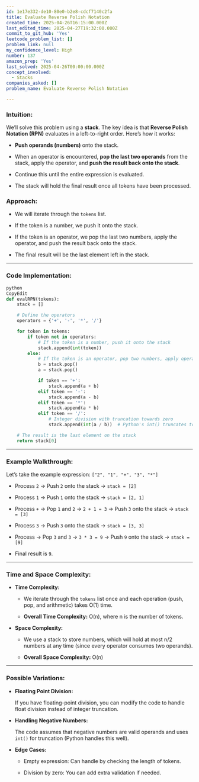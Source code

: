 ```yaml
---
id: 1e17e332-de10-80e0-b2e8-cdcf7140c2fa
title: Evaluate Reverse Polish Notation
created_time: 2025-04-26T16:15:00.000Z
last_edited_time: 2025-04-27T19:32:00.000Z
commit_to_git_hub: 'Yes'
leetcode_problem_list: []
problem_link: null
my_confidence_level: High
number: 137
amazon_prep: 'Yes'
last_solved: 2025-04-26T00:00:00.000Z
concept_involved:
  - Stacks
companies_asked: []
problem_name: Evaluate Reverse Polish Notation

---
```


### **Intuition:**

We’ll solve this problem using a **stack**. The key idea is that **Reverse Polish Notation (RPN)** evaluates in a left-to-right order. Here’s how it works:

*   **Push operands (numbers)** onto the stack.

*   When an operator is encountered, **pop the last two operands** from the stack, apply the operator, and **push the result back onto the stack**.

*   Continue this until the entire expression is evaluated.

*   The stack will hold the final result once all tokens have been processed.

### **Approach:**

*   We will iterate through the `tokens` list.

*   If the token is a number, we push it onto the stack.

*   If the token is an operator, we pop the last two numbers, apply the operator, and push the result back onto the stack.

*   The final result will be the last element left in the stack.

***

### **Code Implementation:**

```python
python
CopyEdit
def evalRPN(tokens):
    stack = []

    # Define the operators
    operators = {'+', '-', '*', '/'}

    for token in tokens:
        if token not in operators:
            # If the token is a number, push it onto the stack
            stack.append(int(token))
        else:
            # If the token is an operator, pop two numbers, apply operator and push result
            b = stack.pop()
            a = stack.pop()

            if token == '+':
                stack.append(a + b)
            elif token == '-':
                stack.append(a - b)
            elif token == '*':
                stack.append(a * b)
            elif token == '/':
                # Integer division with truncation towards zero
                stack.append(int(a / b))  # Python's int() truncates towards zero

    # The result is the last element on the stack
    return stack[0]


```

***

### **Example Walkthrough:**

Let’s take the example expression: `["2", "1", "+", "3", "*"]`

*   Process `2` → Push `2` onto the stack → `stack = [2]`

*   Process `1` → Push `1` onto the stack → `stack = [2, 1]`

*   Process `+` → Pop `1` and `2` → `2 + 1 = 3` → Push `3` onto the stack → `stack = [3]`

*   Process `3` → Push `3` onto the stack → `stack = [3, 3]`

*   Process  → Pop `3` and `3` → `3 * 3 = 9` → Push `9` onto the stack → `stack = [9]`

*   Final result is `9`.

***

### **Time and Space Complexity:**

*   **Time Complexity:**

    *   We iterate through the `tokens` list once and each operation (push, pop, and arithmetic) takes O(1) time.

    *   **Overall Time Complexity:** O(n), where n is the number of tokens.

*   **Space Complexity:**

    *   We use a stack to store numbers, which will hold at most n/2 numbers at any time (since every operator consumes two operands).

    *   **Overall Space Complexity:** O(n)

***

### **Possible Variations:**

*   **Floating Point Division:**

    If you have floating-point division, you can modify the code to handle float division instead of integer truncation.

*   **Handling Negative Numbers:**

    The code assumes that negative numbers are valid operands and uses `int()` for truncation (Python handles this well).

*   **Edge Cases:**

    *   Empty expression: Can handle by checking the length of tokens.

    *   Division by zero: You can add extra validation if needed.
